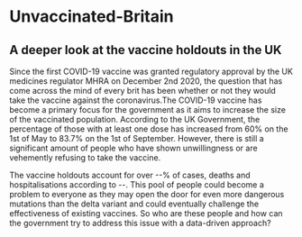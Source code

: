 # Unvaccinated-Britain
## A deeper look at the vaccine holdouts in the UK
Since the first COVID-19 vaccine was granted regulatory approval by the UK medicines regulator MHRA on December 2nd 2020, the question that has come across the mind of every brit has been whether or not they would take the vaccine against the coronavirus.The COVID-19 vaccine has become a primary focus for the government as it aims to increase the size of the vaccinated population. According to the UK Government, the percentage of those with at least one dose has increased from 60% on the 1st of May to 83.7% on the 1st of September. However, there is still a significant amount of people who have shown unwillingness or are vehemently refusing to take the vaccine.

The vaccine holdouts account for over --% of cases, deaths and hospitalisations according to --. This pool of people could become a problem to everyone as they may open the door for even more dangerous mutations than the delta variant and could eventually challenge the effectiveness of existing vaccines. So who are these people and how can the government try to address this issue with a data-driven approach?
